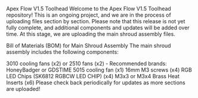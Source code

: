 Apex Flow V1.5 Toolhead
Welcome to the Apex Flow V1.5 Toolhead repository! 
This is an ongoing project, and we are in the process of uploading files section by section. Please note that this release is not yet fully complete, and additional components and updates will be added over time. At this stage, we are uploading the main shroud assembly files.

Bill of Materials (BOM) for Main Shroud Assembly
The main shroud assembly includes the following components:

3010 cooling fans (x2) or 2510 fans (x2) - Recommended brands: HoneyBadger or GDSTIME
5015 cooling fan (x1)
16mm M3 screws (x4)
RGB LED Chips (SK6812 RGBCW LED CHIP) (x4)
M3x3 or M3x4 Brass Heat Inserts (x6)
Please check back periodically for updates as more sections are uploaded!
